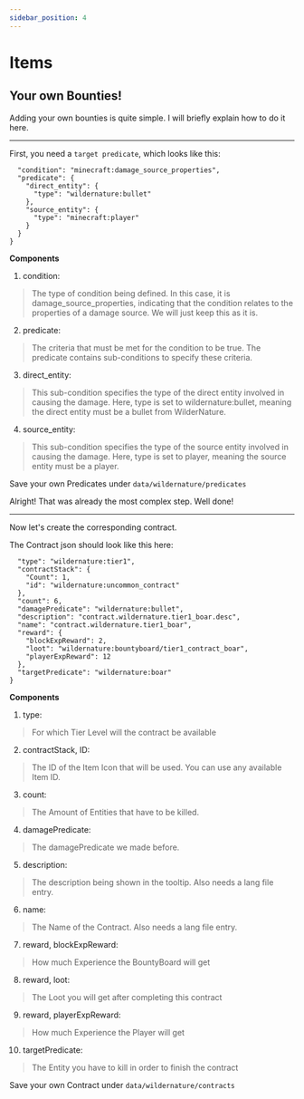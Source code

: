 ```yaml
---
sidebar_position: 4
---
```


# Items

## Your own Bounties!
Adding your own bounties is quite simple. I will briefly explain how to do it here.


***

First, you need a `target predicate`, which looks like this:

```{
  "condition": "minecraft:damage_source_properties",
  "predicate": {
    "direct_entity": {
      "type": "wildernature:bullet"
    },
    "source_entity": {
      "type": "minecraft:player"
    }
  }
}
```

**Components**

1. condition:
> The type of condition being defined. In this case, it is damage_source_properties, indicating that the condition relates to the properties of a damage source. We will just keep this as it is.

2. predicate:
> The criteria that must be met for the condition to be true. The predicate contains sub-conditions to specify these criteria.

3. direct_entity:
> This sub-condition specifies the type of the direct entity involved in causing the damage. Here, type is set to wildernature:bullet, meaning the direct entity must be a bullet from WilderNature.

4. source_entity:
> This sub-condition specifies the type of the source entity involved in causing the damage. Here, type is set to player, meaning the source entity must be a player.

Save your own Predicates under `data/wildernature/predicates`

Alright! That was already the most complex step. Well done!

***

Now let's create the corresponding contract.

The Contract json should look like this here:

```{
  "type": "wildernature:tier1",
  "contractStack": {
    "Count": 1,
    "id": "wildernature:uncommon_contract"
  },
  "count": 6,
  "damagePredicate": "wildernature:bullet",
  "description": "contract.wildernature.tier1_boar.desc",
  "name": "contract.wildernature.tier1_boar",
  "reward": {
    "blockExpReward": 2,
    "loot": "wildernature:bountyboard/tier1_contract_boar",
    "playerExpReward": 12
  },
  "targetPredicate": "wildernature:boar"
}
```

**Components**

1. type:
> For which Tier Level will the contract be available

2. contractStack, ID:
> The ID of the Item Icon that will be used. You can use any available Item ID.

3. count:
> The Amount of Entities that have to be killed.

4. damagePredicate:
> The damagePredicate we made before.

5. description:
> The description being shown in the tooltip. Also needs a lang file entry.

6. name:
> The Name of the Contract. Also needs a lang file entry.

7. reward, blockExpReward:
> How much Experience the BountyBoard will get

8. reward, loot:
> The Loot you will get after completing this contract

9. reward, playerExpReward:
> How much Experience the Player will get

10. targetPredicate:
> The Entity you have to kill in order to finish the contract

Save your own Contract under `data/wildernature/contracts`

